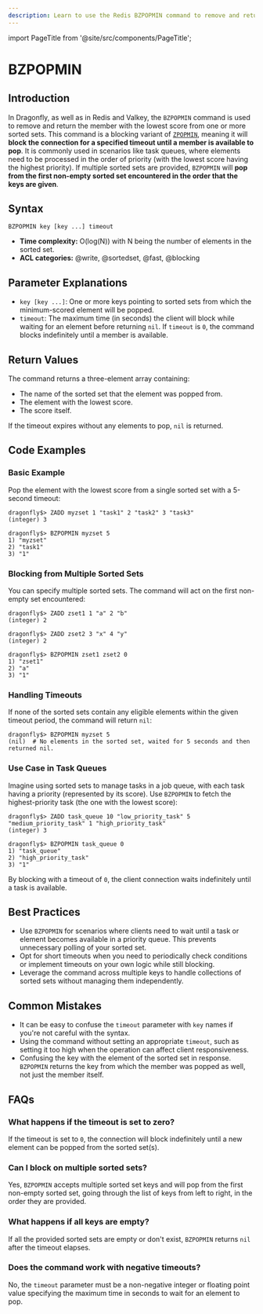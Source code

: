 ```yaml
---
description: Learn to use the Redis BZPOPMIN command to remove and return the smallest score member from sorted sets, plus expert tips beyond the official doRedis docscs.
---
```


import PageTitle from '@site/src/components/PageTitle';

# BZPOPMIN

<PageTitle title="Redis BZPOPMIN Explained (Better Than Official Docs)" />

## Introduction

In Dragonfly, as well as in Redis and Valkey, the `BZPOPMIN` command is used to remove and return the member with the lowest score from one or more sorted sets.
This command is a blocking variant of [`ZPOPMIN`](zpopmin.md), meaning it will **block the connection for a specified timeout until a member is available to pop**.
It is commonly used in scenarios like task queues, where elements need to be processed in the order of priority (with the lowest score having the highest priority).
If multiple sorted sets are provided, `BZPOPMIN` will **pop from the first non-empty sorted set encountered in the order that the keys are given**.

## Syntax

```shell
BZPOPMIN key [key ...] timeout
```

- **Time complexity:** O(log(N)) with N being the number of elements in the sorted set.
- **ACL categories:** @write, @sortedset, @fast, @blocking

## Parameter Explanations

- `key [key ...]`: One or more keys pointing to sorted sets from which the minimum-scored element will be popped.
- `timeout`: The maximum time (in seconds) the client will block while waiting for an element before returning `nil`.
  If `timeout` is `0`, the command blocks indefinitely until a member is available.

## Return Values

The command returns a three-element array containing:

- The name of the sorted set that the element was popped from.
- The element with the lowest score.
- The score itself.

If the timeout expires without any elements to pop, `nil` is returned.

## Code Examples

### Basic Example

Pop the element with the lowest score from a single sorted set with a 5-second timeout:

```shell
dragonfly$> ZADD myzset 1 "task1" 2 "task2" 3 "task3"
(integer) 3

dragonfly$> BZPOPMIN myzset 5
1) "myzset"
2) "task1"
3) "1"
```

### Blocking from Multiple Sorted Sets

You can specify multiple sorted sets.
The command will act on the first non-empty set encountered:

```shell
dragonfly$> ZADD zset1 1 "a" 2 "b"
(integer) 2

dragonfly$> ZADD zset2 3 "x" 4 "y"
(integer) 2

dragonfly$> BZPOPMIN zset1 zset2 0
1) "zset1"
2) "a"
3) "1"
```

### Handling Timeouts

If none of the sorted sets contain any eligible elements within the given timeout period, the command will return `nil`:

```shell
dragonfly$> BZPOPMIN myzset 5
(nil)  # No elements in the sorted set, waited for 5 seconds and then returned nil.
```

### Use Case in Task Queues

Imagine using sorted sets to manage tasks in a job queue, with each task having a priority (represented by its score).
Use `BZPOPMIN` to fetch the highest-priority task (the one with the lowest score):

```shell
dragonfly$> ZADD task_queue 10 "low_priority_task" 5 "medium_priority_task" 1 "high_priority_task"
(integer) 3

dragonfly$> BZPOPMIN task_queue 0
1) "task_queue"
2) "high_priority_task"
3) "1"
```

By blocking with a timeout of `0`, the client connection waits indefinitely until a task is available.

## Best Practices

- Use `BZPOPMIN` for scenarios where clients need to wait until a task or element becomes available in a priority queue.
  This prevents unnecessary polling of your sorted set.
- Opt for short timeouts when you need to periodically check conditions or implement timeouts on your own logic while still blocking.
- Leverage the command across multiple keys to handle collections of sorted sets without managing them independently.

## Common Mistakes

- It can be easy to confuse the `timeout` parameter with `key` names if you're not careful with the syntax.
- Using the command without setting an appropriate `timeout`, such as setting it too high when the operation can affect client responsiveness.
- Confusing the key with the element of the sorted set in response.
  `BZPOPMIN` returns the key from which the member was popped as well, not just the member itself.

## FAQs

### What happens if the timeout is set to zero?

If the timeout is set to `0`, the connection will block indefinitely until a new element can be popped from the sorted set(s).

### Can I block on multiple sorted sets?

Yes, `BZPOPMIN` accepts multiple sorted set keys and will pop from the first non-empty sorted set, going through the list of keys from left to right, in the order they are provided.

### What happens if all keys are empty?

If all the provided sorted sets are empty or don't exist, `BZPOPMIN` returns `nil` after the timeout elapses.

### Does the command work with negative timeouts?

No, the `timeout` parameter must be a non-negative integer or floating point value specifying the maximum time in seconds to wait for an element to pop.
